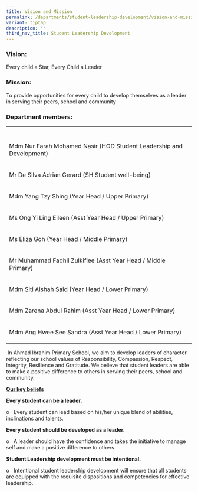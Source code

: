 ```yaml
---
title: Vision and Mission
permalink: /departments/student-leadership-development/vision-and-mission/
variant: tiptap
description: ""
third_nav_title: Student Leadership Development
---
```

<h3><strong>Vision:</strong></h3>
<p>Every child a Star, Every Child a Leader</p>
<h3><strong>Mission:</strong></h3>
<p>To provide opportunities for every child to develop themselves as a leader
in serving their peers, school and community</p>
<h3><strong>Department members:</strong></h3>
<table style="minWidth: 25px">
<colgroup>
<col>
</colgroup>
<tbody>
<tr>
<th rowspan="1" colspan="1">
<p></p>
</th>
</tr>
<tr>
<td rowspan="1" colspan="1">
<p>Mdm Nur Farah Mohamed Nasir (HOD Student Leadership and Development)</p>
</td>
</tr>
<tr>
<td rowspan="1" colspan="1">
<p>Mr De Silva Adrian Gerard (SH Student well-being)</p>
</td>
</tr>
<tr>
<td rowspan="1" colspan="1">
<p>Mdm Yang Tzy Shing (Year Head / Upper Primary)</p>
</td>
</tr>
<tr>
<td rowspan="1" colspan="1">
<p>Ms Ong Yi Ling Eileen (Asst Year Head / Upper Primary)</p>
</td>
</tr>
<tr>
<td rowspan="1" colspan="1">
<p>Ms Eliza Goh (Year Head / Middle Primary)</p>
</td>
</tr>
<tr>
<td rowspan="1" colspan="1">
<p>Mr Muhammad Fadhli Zulkiflee (Asst Year Head / Middle Primary)</p>
</td>
</tr>
<tr>
<td rowspan="1" colspan="1">
<p>Mdm Siti Aishah Said (Year Head / Lower Primary)</p>
</td>
</tr>
<tr>
<td rowspan="1" colspan="1">
<p>Mdm Zarena Abdul Rahim (Asst Year Head / Lower Primary)</p>
</td>
</tr>
<tr>
<td rowspan="1" colspan="1">
<p>Mdm Ang Hwee See Sandra (Asst Year Head / Lower Primary)</p>
</td>
</tr>
</tbody>
</table>
<p></p>
<p>&nbsp;In Ahmad Ibrahim Primary School, we aim to develop leaders of character
reflecting our school values of Responsibility, Compassion, Respect, Integrity,
Resilience and Gratitude. We believe that student leaders are able to make
a positive difference to others in serving their peers, school and community.</p>
<p></p>
<p><strong><u>Our key beliefs</u></strong>
</p>
<p><strong>Every student can be a leader.</strong>
</p>
<p>o&nbsp;&nbsp; Every student can lead based on his/her unique blend of
abilities, inclinations and talents.</p>
<p><strong>Every student should be developed as a leader.</strong>
</p>
<p>o&nbsp;&nbsp; A leader should have the confidence and takes the initiative
to manage self and make a positive difference to others.</p>
<p><strong>Student Leadership development must be intentional.</strong>
</p>
<p>o&nbsp;&nbsp; Intentional student leadership development will ensure that
all students are equipped with the requisite dispositions and competencies
for effective leadership.</p>